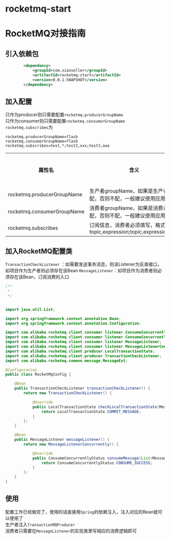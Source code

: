 # rocketmq-start

# RocketMQ对接指南

## 引入依赖包

```xml
		<dependency>
			<groupId>com.xiaoseller</groupId>
			<artifactId>rocketmq-start</artifactId>
			<version>0.0.1-SNAPSHOT</version>
		</dependency>
```

## 加入配置

只作为producer则只需要配置`rocketmq.producerGroupName`  
只作为consumer则只需要配置`rocketmq.consumerGroupName`  
`rocketmq.subscribes`为

```properties
rocketmq.producerGroupName=flash
rocketmq.consumerGroupName=flash
rocketmq.subscribes=test,*;test2,xxx;test3,aaa
```

<table>
    <tr>
        <th>属性名</td>
        <th>含义</td>
        <th>是否必填</td>
    </tr>
    <tr>
        <td>rocketmq.producerGroupName</td>
        <td>生产者groupName，如果是生产者则配，否则不配，一般建议使用应用名</td>
        <td>否</td>
    </tr>
    <tr>
        <td>rocketmq.consumerGroupName</td>
        <td>消费者groupName，如果是消费者则配，否则不配，一般建议使用应用名</td>
        <td>否</td>
    </tr>
    <tr>
        <td>rocketmq.subscribes</td>
        <td>订阅信息，消费者必须填写，格式为 topic,expression;topic,expression.......</td>
        <td>否</td>
    </tr>
</table>

## 加入RocketMQ配置类

`TransactionCheckListener` ：如需要发送事务消息，则该Listener为反查接口，如项目作为生产者则必须存在该Bean
`MessageListener`：如项目作为消费者则必须存在该Bean，订阅消费的入口


```java
/**
 * 
 */


import java.util.List;

import org.springframework.context.annotation.Bean;
import org.springframework.context.annotation.Configuration;

import com.alibaba.rocketmq.client.consumer.listener.ConsumeConcurrentlyContext;
import com.alibaba.rocketmq.client.consumer.listener.ConsumeConcurrentlyStatus;
import com.alibaba.rocketmq.client.consumer.listener.MessageListener;
import com.alibaba.rocketmq.client.consumer.listener.MessageListenerConcurrently;
import com.alibaba.rocketmq.client.producer.LocalTransactionState;
import com.alibaba.rocketmq.client.producer.TransactionCheckListener;
import com.alibaba.rocketmq.common.message.MessageExt;

@Configuration
public class RocketMqConfig {

	@Bean
	public TransactionCheckListener transactionCheckListener() {
		return new TransactionCheckListener() {

			@Override
			public LocalTransactionState checkLocalTransactionState(MessageExt msg) {
				return LocalTransactionState.COMMIT_MESSAGE;
			}
		};
	}

	@Bean
	public MessageListener messageListener() {
		return new MessageListenerConcurrently() {

			@Override
			public ConsumeConcurrentlyStatus consumeMessage(List<MessageExt> msgs, ConsumeConcurrentlyContext context) {
				return ConsumeConcurrentlyStatus.CONSUME_SUCCESS;
			}
		};
	}
}

```

## 使用

配置工作已经做完了，使用的话直接用`Spring`的依赖注入，注入对应的Bean就可以使用了  
生产者注入`TransactionMQProducer`  
消费者只需要在`MessageListener`的实现类里写相应的消费逻辑即可
